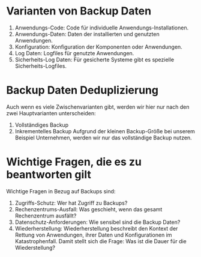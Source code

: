 # Varianten von Backup Daten
1. Anwendungs-Code: Code für individuelle Anwendungs-Installationen.
2. Anwendungs-Daten: Daten der installierten und genutzten Anwendungen.
3. Konfiguration: Konfiguration der Komponenten oder Anwendungen.
4. Log Daten: Logfiles für genutzte Anwendungen.
5. Sicherheits-Log Daten: Für gesicherte Systeme gibt es spezielle Sicherheits-Logfiles.

# Backup Daten Deduplizierung
Auch wenn es viele Zwischenvarianten gibt, werden wir hier nur nach den zwei Hauptvarianten unterscheiden:
1. Vollständiges Backup
2. Inkrementelles Backup
Aufgrund der kleinen Backup-Größe bei unserem Beispiel Unternehmen, werden wir nur das vollständige Backup nutzen.

# Wichtige Fragen, die es zu beantworten gilt
Wichtige Fragen in Bezug auf Backups sind:
1. Zugriffs-Schutz: Wer hat Zugriff zu Backups?
2. Rechenzentrums-Ausfall: Was geschieht, wenn das gesamt Rechenzentrum ausfällt?
3. Datenschutz-Anforderungen: Wie sensibel sind die Backup Daten?
4. Wiederherstellung: Wiederherstellung beschreibt den Kontext der Rettung von Anwendungen, ihrer Daten und Konfigurationen im Katastrophenfall.  Damit stellt sich die Frage: Was ist die Dauer für die Wiederstellung?